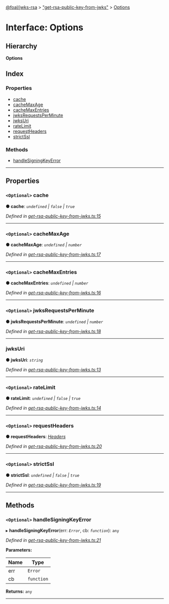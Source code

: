 [@foal/jwks-rsa](../README.md) > ["get-rsa-public-key-from-jwks"](../modules/_get_rsa_public_key_from_jwks_.md) > [Options](../interfaces/_get_rsa_public_key_from_jwks_.options.md)

# Interface: Options

## Hierarchy

**Options**

## Index

### Properties

* [cache](_get_rsa_public_key_from_jwks_.options.md#cache)
* [cacheMaxAge](_get_rsa_public_key_from_jwks_.options.md#cachemaxage)
* [cacheMaxEntries](_get_rsa_public_key_from_jwks_.options.md#cachemaxentries)
* [jwksRequestsPerMinute](_get_rsa_public_key_from_jwks_.options.md#jwksrequestsperminute)
* [jwksUri](_get_rsa_public_key_from_jwks_.options.md#jwksuri)
* [rateLimit](_get_rsa_public_key_from_jwks_.options.md#ratelimit)
* [requestHeaders](_get_rsa_public_key_from_jwks_.options.md#requestheaders)
* [strictSsl](_get_rsa_public_key_from_jwks_.options.md#strictssl)

### Methods

* [handleSigningKeyError](_get_rsa_public_key_from_jwks_.options.md#handlesigningkeyerror)

---

## Properties

<a id="cache"></a>

### `<Optional>` cache

**● cache**: *`undefined` \| `false` \| `true`*

*Defined in [get-rsa-public-key-from-jwks.ts:15](https://github.com/FoalTS/foal/blob/538afb23/packages/jwks-rsa/src/get-rsa-public-key-from-jwks.ts#L15)*

___
<a id="cachemaxage"></a>

### `<Optional>` cacheMaxAge

**● cacheMaxAge**: *`undefined` \| `number`*

*Defined in [get-rsa-public-key-from-jwks.ts:17](https://github.com/FoalTS/foal/blob/538afb23/packages/jwks-rsa/src/get-rsa-public-key-from-jwks.ts#L17)*

___
<a id="cachemaxentries"></a>

### `<Optional>` cacheMaxEntries

**● cacheMaxEntries**: *`undefined` \| `number`*

*Defined in [get-rsa-public-key-from-jwks.ts:16](https://github.com/FoalTS/foal/blob/538afb23/packages/jwks-rsa/src/get-rsa-public-key-from-jwks.ts#L16)*

___
<a id="jwksrequestsperminute"></a>

### `<Optional>` jwksRequestsPerMinute

**● jwksRequestsPerMinute**: *`undefined` \| `number`*

*Defined in [get-rsa-public-key-from-jwks.ts:18](https://github.com/FoalTS/foal/blob/538afb23/packages/jwks-rsa/src/get-rsa-public-key-from-jwks.ts#L18)*

___
<a id="jwksuri"></a>

###  jwksUri

**● jwksUri**: *`string`*

*Defined in [get-rsa-public-key-from-jwks.ts:13](https://github.com/FoalTS/foal/blob/538afb23/packages/jwks-rsa/src/get-rsa-public-key-from-jwks.ts#L13)*

___
<a id="ratelimit"></a>

### `<Optional>` rateLimit

**● rateLimit**: *`undefined` \| `false` \| `true`*

*Defined in [get-rsa-public-key-from-jwks.ts:14](https://github.com/FoalTS/foal/blob/538afb23/packages/jwks-rsa/src/get-rsa-public-key-from-jwks.ts#L14)*

___
<a id="requestheaders"></a>

### `<Optional>` requestHeaders

**● requestHeaders**: *[Headers](_get_rsa_public_key_from_jwks_.headers.md)*

*Defined in [get-rsa-public-key-from-jwks.ts:20](https://github.com/FoalTS/foal/blob/538afb23/packages/jwks-rsa/src/get-rsa-public-key-from-jwks.ts#L20)*

___
<a id="strictssl"></a>

### `<Optional>` strictSsl

**● strictSsl**: *`undefined` \| `false` \| `true`*

*Defined in [get-rsa-public-key-from-jwks.ts:19](https://github.com/FoalTS/foal/blob/538afb23/packages/jwks-rsa/src/get-rsa-public-key-from-jwks.ts#L19)*

___

## Methods

<a id="handlesigningkeyerror"></a>

### `<Optional>` handleSigningKeyError

▸ **handleSigningKeyError**(err: *`Error`*, cb: *`function`*): `any`

*Defined in [get-rsa-public-key-from-jwks.ts:21](https://github.com/FoalTS/foal/blob/538afb23/packages/jwks-rsa/src/get-rsa-public-key-from-jwks.ts#L21)*

**Parameters:**

| Name | Type |
| ------ | ------ |
| err | `Error` |
| cb | `function` |

**Returns:** `any`

___

